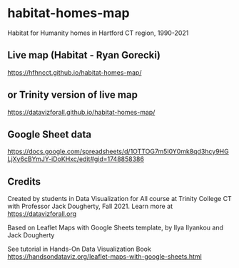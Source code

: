 # habitat-homes-map
Habitat for Humanity homes in Hartford CT region, 1990-2021

## Live map (Habitat - Ryan Gorecki)
https://hfhncct.github.io/habitat-homes-map/

## or Trinity version of live map
https://datavizforall.github.io/habitat-homes-map/

## Google Sheet data
https://docs.google.com/spreadsheets/d/1OTTOG7m5I0Y0mk8qd3hcy9HGLjXy6cBYmJY-iDoKHxc/edit#gid=1748858386

## Credits
Created by students in Data Visualization for All course at Trinity College CT with Professor Jack Dougherty, Fall 2021. Learn more at https://datavizforall.org

Based on Leaflet Maps with Google Sheets template, by Ilya Ilyankou and Jack Dougherty

See tutorial in Hands-On Data Visualization Book https://handsondataviz.org/leaflet-maps-with-google-sheets.html
